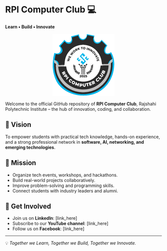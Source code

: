 # RPI Computer Club 💻
**Learn • Build • Innovate**

<p align="center">
  <img src="https://raw.githubusercontent.com/RPI-Computer-Club-rpicc/RPI-Computer-Club-rpicc/refs/heads/main/logo-final-3.0.png" alt="RPI Computer Club Logo" width="200" />
</p>

Welcome to the official GitHub repository of **RPI Computer Club**, Rajshahi Polytechnic Institute – the hub of innovation, coding, and collaboration.

## 🚀 Vision
To empower students with practical tech knowledge, hands-on experience, and a strong professional network in **software, AI, networking, and emerging technologies**.

## 🎯 Mission
- Organize tech events, workshops, and hackathons.
- Build real-world projects collaboratively.
- Improve problem-solving and programming skills.
- Connect students with industry leaders and alumni.

## 📌 Get Involved
- Join us on **LinkedIn**: [link_here]  
- Subscribe to our **YouTube channel**: [link_here]  
- Follow us on **Facebook**: [link_here]  

---
💡 *Together we Learn, Together we Build, Together we Innovate.*
